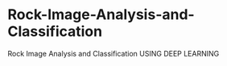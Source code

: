 # Rock-Image-Analysis-and-Classification
Rock Image Analysis and Classification USING DEEP LEARNING
